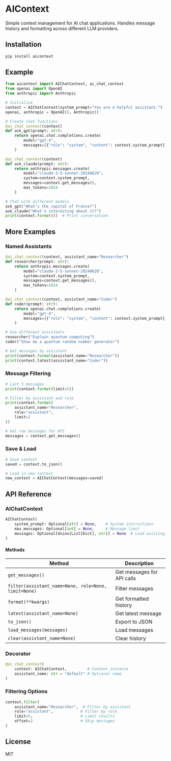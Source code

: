 # AIContext

Simple context management for AI chat applications. Handles message history and formatting across different LLM providers.

## Installation

```bash
pip install aicontext
```

## Example
```python
from aicontext import AIChatContext, ai_chat_context
from openai import OpenAI
from anthropic import Anthropic

# Initialize
context = AIChatContext(system_prompt="You are a helpful assistant.")
openai, anthropic = OpenAI(), Anthropic()

# Create chat functions
@ai_chat_context(context)
def ask_gpt(prompt: str):
    return openai.chat.completions.create(
        model="gpt-4",
        messages=[{"role": "system", "content": context.system_prompt}] + context.get_messages()
    )

@ai_chat_context(context)
def ask_claude(prompt: str):
    return anthropic.messages.create(
        model="claude-3-5-sonnet-20240620",
        system=context.system_prompt,
        messages=context.get_messages(),
        max_tokens=1024
    )

# Chat with different models
ask_gpt("What's the capital of France?")
ask_claude("What's interesting about it?")
print(context.format())  # Print conversation
```

## More Examples

### Named Assistants
```python
@ai_chat_context(context, assistant_name="Researcher")
def researcher(prompt: str):
    return anthropic.messages.create(
        model="claude-3-5-sonnet-20240620",
        system=context.system_prompt,
        messages=context.get_messages(),
        max_tokens=1024
    )

@ai_chat_context(context, assistant_name="Coder")
def coder(prompt: str):
    return openai.chat.completions.create(
        model="gpt-4",
        messages=[{"role": "system", "content": context.system_prompt}] + context.get_messages()
    )

# Use different assistants
researcher("Explain quantum computing")
coder("Show me a quantum random number generator")

# Get messages by assistant
print(context.format(assistant_name="Researcher"))
print(context.latest(assistant_name="Coder"))
```

### Message Filtering
```python
# Last 5 messages
print(context.format(limit=5))

# Filter by assistant and role
print(context.format(
    assistant_name="Researcher",
    role="assistant",
    limit=2
))

# Get raw messages for API
messages = context.get_messages()
```

### Save & Load
```python
# Save context
saved = context.to_json()

# Load in new context
new_context = AIChatContext(messages=saved)
```

## API Reference

### AIChatContext
```python
AIChatContext(
    system_prompt: Optional[str] = None,    # System instructions
    max_messages: Optional[int] = None,     # Message limit
    messages: Optional[Union[List[Dict], str]] = None  # Load existing
)
```

#### Methods
| Method | Description |
|--------|-------------|
| `get_messages()` | Get messages for API calls |
| `filter(assistant_name=None, role=None, limit=None)` | Filter messages |
| `format(**kwargs)` | Get formatted history |
| `latest(assistant_name=None)` | Get latest message |
| `to_json()` | Export to JSON |
| `load_messages(messages)` | Load messages |
| `clear(assistant_name=None)` | Clear history |

### Decorator
```python
@ai_chat_context(
    context: AIChatContext,         # Context instance
    assistant_name: str = "default" # Optional name
)
```

### Filtering Options
```python
context.filter(
    assistant_name="Researcher",  # Filter by assistant
    role="assistant",            # Filter by role
    limit=5,                     # Limit results
    offset=2                     # Skip messages
)
```

## License

MIT
